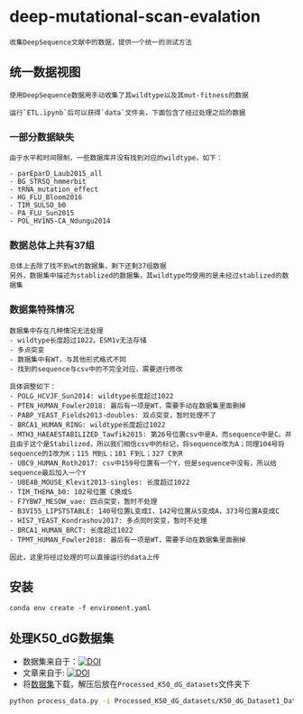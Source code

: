 # deep-mutational-scan-evalation

    收集DeepSequence文献中的数据，提供一个统一的测试方法

## 统一数据视图

    使用DeepSequence数据用手动收集了其wildtype以及其mut-fitness的数据

    运行`ETL.ipynb`后可以获得`data`文件夹，下面包含了经过处理之后的数据

### 一部分数据缺失

    由于水平和时间限制，一些数据库并没有找到对应的wildtype，如下：

    - parEparD_Laub2015_all
    - BG_STRSQ_hmmerbit
    - tRNA_mutation_effect
    - HG_FLU_Bloom2016
    - TIM_SULSO_b0
    - PA_FLU_Sun2015
    - POL_HV1N5-CA_Ndungu2014

### 数据总体上共有37组

    总体上去除了找不到wt的数据集，剩下还剩37组数据
    另外，数据集中描述为stablized的数据集，其wildtype均使用的是未经过stablized的数据集

### 数据集特殊情况

    数据集中存在几种情况无法处理
    - wildtype长度超过1022，ESM1v无法存储
    - 多点突变
    - 数据集中有WT，与其他形式格式不同
    - 找到的sequence与csv中的不完全对应，需要进行修改

    具体调整如下：
    - POLG_HCVJF_Sun2014: wildtype长度超过1022
    - PTEN_HUMAN_Fowler2018: 最后有一项是WT，需要手动在数据集里面删掉
    - PABP_YEAST_Fields2013-doubles: 双点突变，暂时处理不了
    - BRCA1_HUMAN_RING: wildtype长度超过1022
    - MTH3_HAEAESTABILIZED_Tawfik2015: 第26号位置csv中是A，而sequence中是C。并且由于这个是Stabilized，所以我们相信csv中的标记，将sequence改为A；同理104号将sequence的I改为K；115 M到L；181 F到L；327 C到R
    - UBC9_HUMAN_Roth2017: csv中159号位置有一个Y，但是sequence中没有，所以给sequence最后加入一个Y
    - UBE4B_MOUSE_Klevit2013-singles: 长度超过1022
    - TIM_THEMA_b0: 102号位置 C换成S
    - F7YBW7_MESOW_vae: 四点突变，暂时不处理
    - B3VI55_LIPSTSTABLE: 140号位置L变成I，142号位置从S变成A，373号位置A变成C
    - HIS7_YEAST_Kondrashov2017: 多点同时突变，暂时不处理
    - BRCA1_HUMAN_BRCT: 长度超过1022
    - TPMT_HUMAN_Fowler2018: 最后有一项是WT，需要手动在数据集里面删掉

    因此，这里将经过处理的可以直接运行的data上传

## 安装

    conda env create -f enviroment.yaml

## 处理K50_dG数据集

- 数据集来自于：[![DOI](https://zenodo.org/badge/DOI/10.5281/zenodo.7401275.svg)](https://doi.org/10.5281/zenodo.7401275)
- 文章来自于: [![DOI](https://zenodo.org/badge/DOI/10.1101/2022.12.06.519132.svg)](https://doi.org/10.1101/2022.12.06.519132)
- 将[数据集](https://zenodo.org/record/7401275/files/Processed_K50_dG_datasets.zip?download=1)下载，解压后放在`Processed_K50_dG_datasets`文件夹下

```bash
python process_data.py -i Processed_K50_dG_datasets/K50_dG_Dataset1_Dataset2.csv -o Processed_K50_dG_datasets/data -fc deltaG
```
